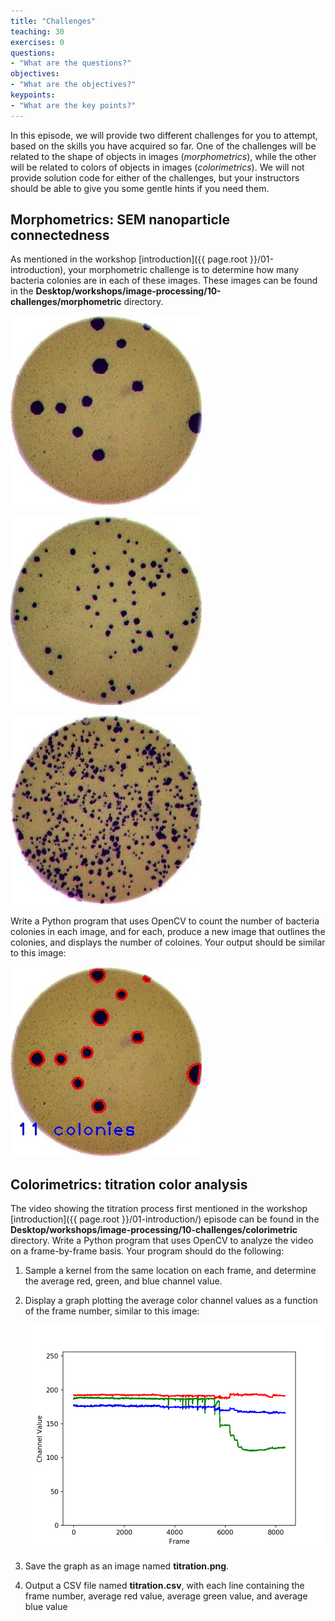 ```yaml
---
title: "Challenges"
teaching: 30
exercises: 0
questions:
- "What are the questions?"
objectives:
- "What are the objectives?"
keypoints:
- "What are the key points?"
---
```


In this episode, we will provide two different challenges for you to attempt,
based on the skills you have acquired so far. One of the challenges will be
related to the shape of objects in images (*morphometrics*), while the other 
will be related to colors of objects in images (*colorimetrics*). We will not
provide solution code for either of the challenges, but your instructors should
be able to give you some gentle hints if you need them.

## Morphometrics: SEM nanoparticle connectedness

As mentioned in the workshop [introduction]({{ page.root }}/01-introduction), 
your morphometric challenge is to determine how many bacteria colonies are in 
each of these images. These images can be found in the 
**Desktop/workshops/image-processing/10-challenges/morphometric** directory. 

![Colony image 1](../fig/00-colonies01.jpg)

![Colony image 2](../fig/00-colonies02.jpg)

![Colony image 3](../fig/00-colonies03.jpg)

Write a Python program that uses OpenCV to count the number of bacteria 
colonies in each image, and for each, produce a new image that outlines the 
colonies, and displays the number of coloines. Your output should be similar to
this image:

![Sample morphometric output](../fig/00-colony-contours.jpg)

## Colorimetrics: titration color analysis

The video showing the titration process first mentioned in the workshop 
[introduction]({{ page.root }}/01-introduction/) episode can be found in the 
**Desktop/workshops/image-processing/10-challenges/colorimetric** directory.
Write a Python program that uses OpenCV to analyze the video on a 
frame-by-frame basis. Your program should do the following:

1. Sample a kernel from the same location on each frame, and determine the 
	average red, green, and blue channel value.

2. Display a graph plotting the average color channel values as a function of
	the frame number, similar to this image:

	![Titration colors](../fig/00-colorimetric.png)

3. Save the graph as an image named **titration.png**.

4. Output a CSV file named **titration.csv**, with each line containing
	the frame number, average red value, average green value, and average
	blue value
